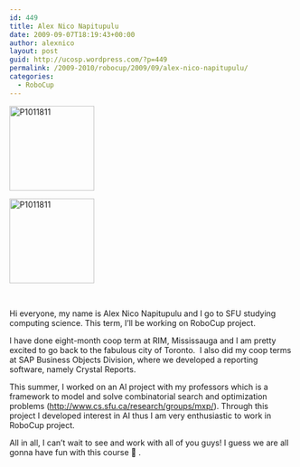 ```yaml
---
id: 449
title: Alex Nico Napitupulu
date: 2009-09-07T18:19:43+00:00
author: alexnico
layout: post
guid: http://ucosp.wordpress.com/?p=449
permalink: /2009-2010/robocup/2009/09/alex-nico-napitupulu/
categories:
  - RoboCup
---
```

<div id='gallery-2' class='gallery galleryid-449 gallery-columns-3 gallery-size-thumbnail'>
  <dl class='gallery-item'>
    <dt class='gallery-icon landscape'>
      <a href='http://ucosp.ca/wp-content/uploads/2009/09/p1011811.jpg'><img width="150" height="150" src="http://ucosp.ca/wp-content/uploads/2009/09/p1011811-150x150.jpg" class="attachment-thumbnail size-thumbnail" alt="P1011811" /></a>
    </dt>
  </dl>
  
  <dl class='gallery-item'>
    <dt class='gallery-icon landscape'>
      <a href='http://ucosp.ca/wp-content/uploads/2009/09/p10118111.jpg'><img width="150" height="150" src="http://ucosp.ca/wp-content/uploads/2009/09/p10118111-150x150.jpg" class="attachment-thumbnail size-thumbnail" alt="P1011811" /></a>
    </dt>
  </dl>
  
  <br style='clear: both' />
</div>

Hi everyone, my name is Alex Nico Napitupulu and I go to SFU studying computing science. This term, I&#8217;ll be working on RoboCup project.

I have done eight-month coop term at RIM, Mississauga and I am pretty excited to go back to the fabulous city of Toronto.  I also did my coop terms at SAP Business Objects Division, where we developed a reporting software, namely Crystal Reports.

This summer, I worked on an AI project with my professors which is a framework to model and solve combinatorial search and optimization problems (http://www.cs.sfu.ca/research/groups/mxp/). Through this project I developed interest in AI thus I am very enthusiastic to work in RoboCup project.

All in all, I can&#8217;t wait to see and work with all of you guys! I guess we are all gonna have fun with this course 🙂 .